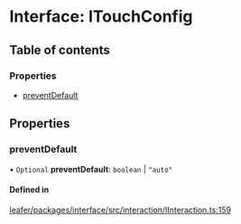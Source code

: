 # Interface: ITouchConfig

## Table of contents

### Properties

- [preventDefault](ITouchConfig.md#preventdefault)

## Properties

### preventDefault

• `Optional` **preventDefault**: `boolean` \| ``"auto"``

#### Defined in

[leafer/packages/interface/src/interaction/IInteraction.ts:159](https://github.com/leaferjs/leafer/blob/a596007/packages/interface/src/interaction/IInteraction.ts#L159)
